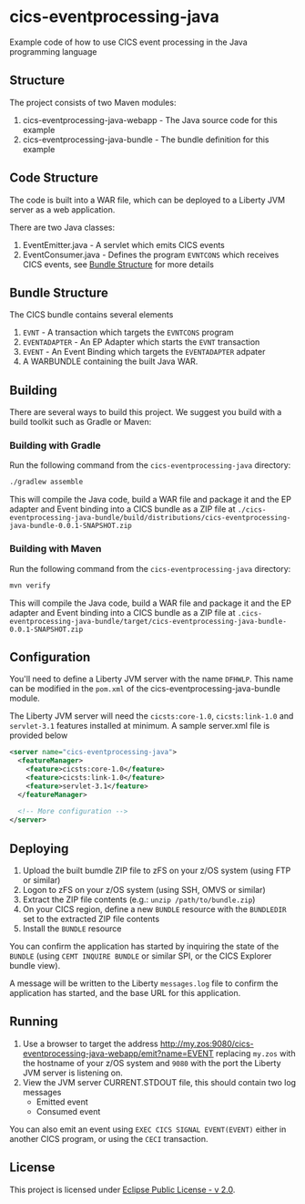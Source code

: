 # cics-eventprocessing-java
Example code of how to use CICS event processing in the Java programming language

## Structure
The project consists of two Maven modules:

1. cics-eventprocessing-java-webapp - The Java source code for this example
2. cics-eventprocessing-java-bundle - The bundle definition for this example

## Code Structure
The code is built into a WAR file, which can be deployed to a Liberty JVM server as a web application.

There are two Java classes:

1. EventEmitter.java - A servlet which emits CICS events
2. EventConsumer.java - Defines the program `EVNTCONS` which receives CICS events, see [Bundle Structure](#bundle_structure) for more details

## Bundle Structure
The CICS bundle contains several elements

1. `EVNT` - A transaction which targets the `EVNTCONS` program
2. `EVENTADAPTER` - An EP Adapter which starts the `EVNT` transaction
3. `EVENT` - An Event Binding which targets the `EVENTADAPTER` adpater
4. A WARBUNDLE containing the built Java WAR.

## Building
There are several ways to build this project. We suggest you build with a build toolkit such as Gradle or Maven:

### Building with Gradle
Run the following command from the `cics-eventprocessing-java` directory:

```sh
./gradlew assemble
```

This will compile the Java code, build a WAR file and package it and the EP adapter and Event binding into a CICS bundle as a ZIP file at `./cics-eventprocessing-java-bundle/build/distributions/cics-eventprocessing-java-bundle-0.0.1-SNAPSHOT.zip`

### Building with Maven
Run the following command from the `cics-eventprocessing-java` directory:

```sh
mvn verify
```

This will compile the Java code, build a WAR file and package it and the EP adapter and Event binding into a CICS bundle as a ZIP file at `.cics-eventprocessing-java-bundle/target/cics-eventprocessing-java-bundle-0.0.1-SNAPSHOT.zip`

## Configuration
You'll need to define a Liberty JVM server with the name `DFHWLP`. This name can be modified in the `pom.xml` of the cics-eventprocessing-java-bundle module.

The Liberty JVM server will need the `cicsts:core-1.0`, `cicsts:link-1.0` and `servlet-3.1` features installed at minimum. A sample server.xml file is provided below

```xml
<server name="cics-eventprocessing-java">
  <featureManager>
    <feature>cicsts:core-1.0</feature>
    <feature>cicsts:link-1.0</feature>
    <feature>servlet-3.1</feature>
  </featureManager>
  
  <!-- More configuration -->
</server>
```

## Deploying
1. Upload the built bumdle ZIP file to zFS on your z/OS system (using FTP or similar)
2. Logon to zFS on your z/OS system (using SSH, OMVS or similar)
3. Extract the ZIP file contents (e.g.: `unzip /path/to/bundle.zip`)
4. On your CICS region, define a new `BUNDLE` resource with the `BUNDLEDIR` set to the extracted ZIP file contents
5. Install the `BUNDLE` resource

You can confirm the application has started by inquiring the state of the `BUNDLE` (using `CEMT INQUIRE BUNDLE` or similar SPI, or the CICS Explorer bundle view).

A message will be written to the Liberty `messages.log` file to confirm the application has started, and the base URL for this application.

## Running
1. Use a browser to target the address http://my.zos:9080/cics-eventprocessing-java-webapp/emit?name=EVENT replacing `my.zos` with the hostname of your z/OS system and `9080` with the port the Liberty JVM server is listening on.
2. View the JVM server CURRENT.STDOUT file, this should contain two log messages
   * Emitted event
   * Consumed event

You can also emit an event using `EXEC CICS SIGNAL EVENT(EVENT)` either in another CICS program, or using the `CECI` transaction.


## License
This project is licensed under [Eclipse Public License - v 2.0](LICENSE). 

